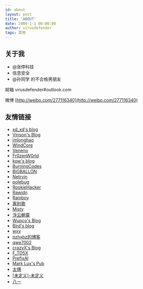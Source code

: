 ```yaml
---
id: about
layout: post
title: 'ABOUT'
date: 2000-1-1 00:00:00
author: virusdefender
tags: 其他
---
```

## 关于我

 - @涨停科技
 - 信息安全
 - @孙同学 的不合格男朋友

邮箱 virusdefender#outlook.com

微博 [http://weibo.com/277116340](http://weibo.com/277116340)


## 友情链接

 - [xd_xd's blog](http://stayliv3.github.io/)
 - [Vinson's Blog](http://www.pwfee.com/)
 - [imlonghao](https://imlonghao.com/)
 - [WindCore](https://wind.moe)
 - [Veneno](http://www.venenof.com)
 - [Fr0zenW0rld](https://bismarck.moe/)
 - [kow's blog](http://blog.ikow.cn/)
 - [BurningCodes](http://burningcodes.net/)
 - [BIGBALLON](http://bigballon.github.io/)
 - [Netrvin](https://131.re/)
 - [polebug](https://polebug.github.io/)
 - [RookieHacker](http://blog.rookiehacker.org/)
 - [Rawidn](https://rawidn.com/)
 - [Rainboy](http://blog.rainboy.cc/)
 - [离别歌](https://www.leavesongs.com/)
 - [Misty](http://misty.moe/)
 - [浮云朝露](https://www.scanfsec.com/)
 - [Wupco's Blog](http://www.wupco.cn/)
 - [Bird's blog](http://repwn.com/)
 - [wxy](http://blog.wangxiyu.me/)
 - [pzhxbz的博客](http://pzhxbz.cn/)
 - [qwe7002](https://qwe7002.com/)
 - [crazyX's Blog](http://blog.jingwei.site/)
 - [F_TD5X](https://blog.nohelp.top/)
 - [PrefixAI](https://prefixai.com/)
 - [Mark Lux's Pub](http://marklux.cn/)
 - [太傅](https://taifua.com)
 - [\[未定义\]-未定义](https://www.undefinition.cn/)
 - [八一](http://blog.flywinky.top/)
